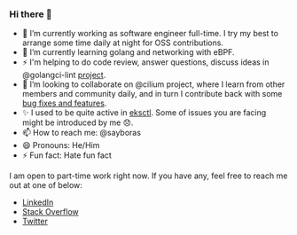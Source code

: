 ### Hi there 👋

- 🔭 I’m currently working as software engineer full-time. I try my best to arrange some time daily at night for OSS contributions.
- 🌱 I’m currently learning golang and networking with eBPF.
- ⚡ I'm helping to do code review, answer questions, discuss ideas in @golangci-lint [project](https://github.com/pulls?q=repo%3Agolangci%2Fgolangci-lint+author%3Asayboras+).
- 👯 I’m looking to collaborate on @cilium project, where I learn from other members and community daily, and in turn I contribute back with some [bug fixes and features](https://github.com/pulls?q=org%3Acilium+author%3Asayboras+).
- :sparkles: I used to be quite active in [eksctl](https://github.com/pulls?q=repo%3Aweaveworks%2Feksctl+author%3Asayboras+). Some of issues you are facing might be introduced by me :disappointed:.
- 📫 How to reach me: @sayboras
- 😄 Pronouns: He/Him
- ⚡ Fun fact: Hate fun fact

I am open to part-time work right now. If you have any, feel free to reach me out at one of below:

- [LinkedIn](https://www.linkedin.com/in/cong-tam-mach/)
- [Stack Overflow](https://stackoverflow.com/users/8763847/sayboras)
- [Twitter](https://twitter.com/sayboras)
